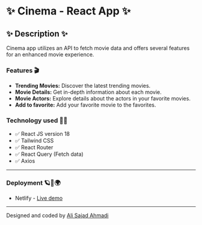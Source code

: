 # ✨ Cinema - React App ✨

## ✨ Description ✨

Cinema app utilizes an API to fetch movie data and offers several features for an enhanced movie experience.

### Features 🎬

- **Trending Movies:** Discover the latest trending movies.
- **Movie Details:** Get in-depth information about each movie.
- **Movie Actors:** Explore details about the actors in your favorite movies.
- **Add to favorite:** Add your favorite movie to the favorites.

### Technology used 👨‍💻

- ✅ React JS version 18
- ✅ Tailwind CSS
- ✅ React Router
- ✅ React Query (Fetch data)
- ✅ Axios

---

### Deployment 🪐🌌🌍

- Netlify - [Live demo](https://cinemamdb.netlify.app)

---

Designed and coded by [Ali Sajad Ahmadi](https://linkedin.com/in/alisajad001)
